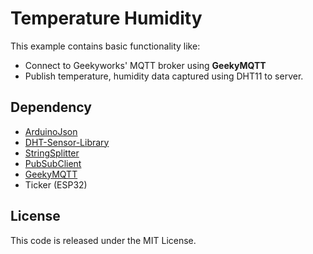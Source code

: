# Temperature Humidity

This example contains basic functionality like:
- Connect to Geekyworks' MQTT broker using **GeekyMQTT**
- Publish temperature, humidity data captured using DHT11 to server.

## Dependency

- [ArduinoJson](https://arduinojson.org)
- [DHT-Sensor-Library](https://github.com/adafruit/DHT-sensor-library)
- [StringSplitter](https://github.com/aharshac/StringSplitter)
- [PubSubClient](https://github.com/knolleary/pubsubclient)
- [GeekyMQTT](https://github.com/Ravi-Pansuriya/GeekyMQTT)
- Ticker (ESP32)

## License

This code is released under the MIT License.
